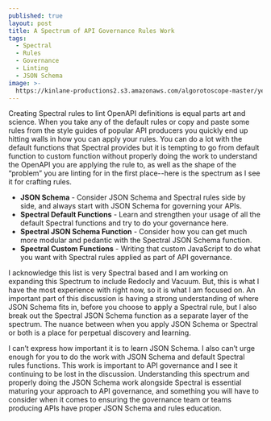 ```yaml
---
published: true
layout: post
title: A Spectrum of API Governance Rules Work
tags:
  - Spectral
  - Rules
  - Governance
  - Linting
  - JSON Schema
image: >-
  https://kinlane-productions2.s3.amazonaws.com/algorotoscope-master/yellow-journalism-construction-zone-claw.jpg
---
```

Creating Spectral rules to lint OpenAPI definitions is equal parts art and science. When you take any of the default rules or copy and paste some rules from the style guides of popular API producers you quickly end up hitting walls in how you can apply your rules. You can do a lot with the default functions that Spectral provides but it is tempting to go from default function to custom function without properly doing the work to understand the OpenAPI you are applying the rule to, as well as the shape of the “problem” you are linting for in the first place--here is the spectrum as I see it for crafting rules.

- **JSON Schema** - Consider JSON Schema and Spectral rules side by side, and always start with JSON Schema for governing your APIs.
- **Spectral Default Functions** - Learn and strengthen your usage of all the default Spectral functions and try to do your governance here.
- **Spectral JSON Schema Function** - Consider how you can get much more modular and pedantic with the Spectral JSON Schema function.
- **Spectral Custom Functions** - Writing that custom JavaScript to do what you want with Spectral rules applied as part of API governance.

I acknowledge this list is very Spectral based and I am working on expanding this Spectrum to include Redocly and Vacuum. But, this is what I have the most experience with right now, so it is what I am focused on. An important part of this discussion is having a strong understanding of where JSON Schema fits in, before you choose to apply a Spectral rule, but I also break out the Spectral JSON Schema function as a separate layer of the spectrum. The nuance between when you apply JSON Schema or Spectral or both is a place for perpetual discovery and learning.

I can’t express how important it is to learn JSON Schema. I also can’t urge enough for you to do the work with JSON Schema and default Spectral rules functions. This work is important to API governance and I see it continuing to be lost in the discussion. Understanding this spectrum and properly doing the JSON Schema work alongside Spectral is essential maturing your approach to API governance, and something you will have to consider when it comes to ensuring the governance team or teams producing APIs have proper JSON Schema and rules education.